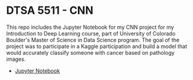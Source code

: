 # DTSA 5511 - CNN
This repo includes the Jupyter Notebook for my CNN project for my Introduction to Deep Learning course, part of University of Colorado Boulder's Master of Science in Data Science program. The goal of the project was to participate in a Kaggle participation and build a model that would accurately classify someone with cancer based on pathology images.
* [Jupyter Notebook](https://github.com/richardkang96/DTSA5511CNN/blob/main/CNN%20-%20Cancer%20Detection.ipynb)
